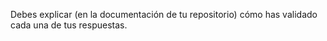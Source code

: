 Debes explicar (en la documentación de tu repositorio) cómo has validado cada una de tus respuestas. 
